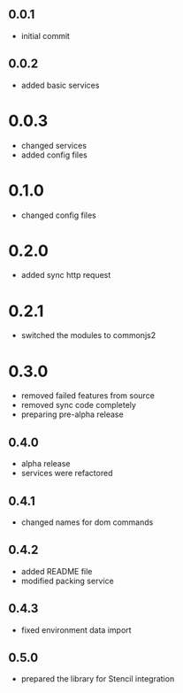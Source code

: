 ## 0.0.1
* initial commit

## 0.0.2 
* added basic services

# 0.0.3
* changed services
* added config files

# 0.1.0
* changed config files

# 0.2.0
* added sync http request

# 0.2.1
* switched the modules to commonjs2

# 0.3.0
* removed failed features from source
* removed sync code completely
* preparing pre-alpha release

## 0.4.0
* alpha release
* services were refactored

## 0.4.1
* changed names for dom commands

## 0.4.2
* added README file
* modified packing service

## 0.4.3
* fixed environment data import

## 0.5.0
* prepared the library for Stencil integration